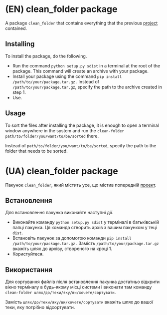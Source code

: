 
# (EN) clean_folder package

A package `clean_folder` that contains everything that the previous [project](https://github.com/rattlingmars8/file_sorting) contained.

## Installing

To install the package, do the following.
- Run the command `python setup.py sdist` in a terminal at the root of the package.  This command will create an archive with your package.
- Install your package using the command `pip install /path/to/your/package.tar.gz.` Instead of `/path/to/your/package.tar.gz`, specify the path to the archive created in step 1.
- Use.

## Usage

To sort the files after installing the package, it is enough to open a terminal window anywhere in the system and run the
`clean-folder path/to/folder/you/want/to/be/sorted`
there.
 
Instead of `path/to/folder/you/want/to/be/sorted`, specify the path to the folder that needs to be sorted.




# (UA) clean_folder package

Пакунок `clean_folder`, який містить усе, що містив попередній [проект](https://github.com/rattlingmars8/file_sorting).

## Встановлення

Для встановлення пакунка виконайте наступні дії.
- Виконайте команду `python setup.py sdist` у терміналі в батьківській папці пакунка.  Ця команда створить архів з вашим пакунком у теці `dist`.
- Встановіть пакунок за допомогою команди `pip install /path/to/your/package.tar.gz.` Замість `/path/to/your/package.tar.gz` вкажіть шлях до архіву, створеного на кроці 1.
- Користуйтеся.

## Використання

Для сортування файлів після встановлення пакунка достатньо відкрити вікно терміналу в будь-якому місці системи і виконати там команду
`clean-folder шлях/до/теки/яку/ви/хочете/сортувати`.
 
Замість `шлях/до/теки/яку/ви/хочете/сортувати` вкажіть шлях до вашої теки, яку потрібно відсортувати.